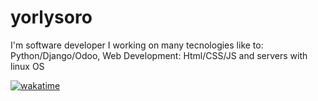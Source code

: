 # yorlysoro


I'm software developer 
I working on many tecnologies like to: Python/Django/Odoo, Web Development: Html/CSS/JS and servers with linux OS

[![wakatime](https://wakatime.com/badge/user/722ac480-a839-4101-a08e-62d4291e5c77.svg)](https://wakatime.com/@722ac480-a839-4101-a08e-62d4291e5c77)

